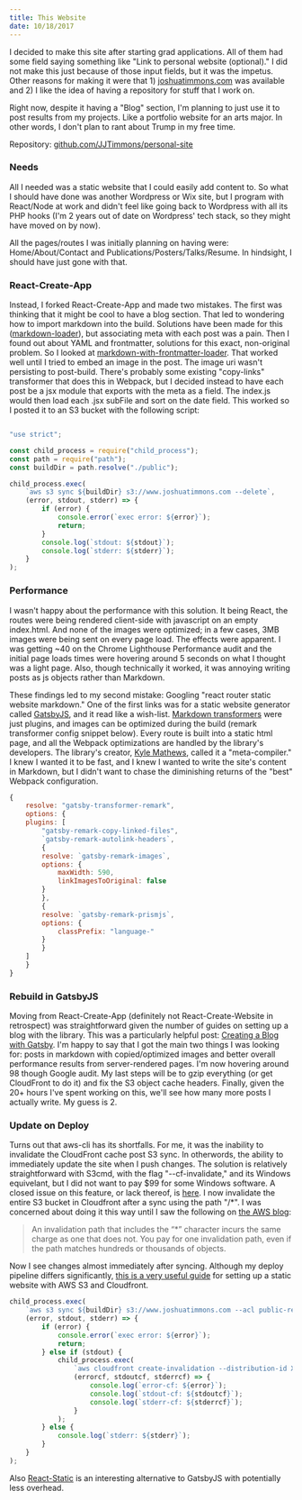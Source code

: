 ```yaml
---
title: This Website
date: 10/18/2017
---
```


I decided to make this site after starting grad applications. All of them had some field saying something like "Link to personal website (optional)." I did not make this just because of those input fields, but it was the impetus. Other reasons for making it were that 1) [joshuatimmons.com](https://www.joshuatimmons.com/) was available and 2) I like the idea of having a repository for stuff that I work on.

Right now, despite it having a "Blog" section, I'm planning to just use it to post results from my projects. Like a portfolio website for an arts major. In other words,  I don't plan to rant about Trump in my free time.

Repository: [github.com/JJTimmons/personal-site](https://github.com/JJTimmons/personal-site)

### Needs

All I needed was a static website that I could easily add content to. So what I should have done was another Wordpress or Wix site, but I program with React/Node at work and didn't feel like going back to Wordpress with all its PHP hooks (I'm 2 years out of date on Wordpress' tech stack, so they might have moved on by now).

All the pages/routes I was initially planning on having were: Home/About/Contact and Publications/Posters/Talks/Resume. In hindsight, I should have just gone with that.

### React-Create-App

Instead, I forked React-Create-App and made two mistakes. The first was thinking that it might be cool to have a blog section. That led to wondering how to import markdown into the build. Solutions have been made for this ([markdown-loader](https://www.npmjs.com/package/markdown-loader)), but associating meta with each post was a pain. Then I found out about YAML and frontmatter, solutions for this exact, non-original problem. So I looked at [markdown-with-frontmatter-loader](https://github.com/matthewwithanm/markdown-with-front-matter-loader). That worked well until I tried to embed an image in the post. The image uri wasn't persisting to post-build. There's probably some existing "copy-links" transformer that does this in Webpack, but I decided instead to have each post be a jsx module that exports with the meta as a field. The index.js would then load each .jsx subFile and sort on the date field. This worked so I posted it to an S3 bucket with the following script:

```javascript

"use strict";

const child_process = require("child_process");
const path = require("path");
const buildDir = path.resolve("./public");

child_process.exec(
	`aws s3 sync ${buildDir} s3://www.joshuatimmons.com --delete`,
	(error, stdout, stderr) => {
		if (error) {
			console.error(`exec error: ${error}`);
			return;
		}
		console.log(`stdout: ${stdout}`);
		console.log(`stderr: ${stderr}`);
	}
);
```

### Performance

I wasn't happy about the performance with this solution. It being React, the routes were being rendered client-side with javascript on an empty index.html. And none of the images were optimized; in a few cases, 3MB images were being sent on every page load. The effects were apparent. I was getting ~40 on the Chrome Lighthouse Performance audit and the initial page loads times were hovering around 5 seconds on what I thought was a light page. Also, though technically it worked, it was annoying writing posts as js objects rather than Markdown.

These findings led to my second mistake: Googling "react router static website markdown." One of the first links was for a static website generator called [GatsbyJS](https://www.gatsbyjs.org/), and it read like a wish-list. [Markdown transformers](https://www.npmjs.com/package/gatsby-transformer-remark) were just plugins, and images can be optimized during the build (remark transformer config snippet below). Every route is built into a static html page, and all the Webpack optimizations are handled by the library's developers. The library's creator, [Kyle Mathews](https://github.com/KyleAMathews), called it a "meta-compiler." I knew I wanted it to be fast, and I knew I wanted to write the site's content in Markdown, but I didn't want to chase the diminishing returns of the "best" Webpack configuration.

```javascript
{
	resolve: "gatsby-transformer-remark",
	options: {
	plugins: [
		"gatsby-remark-copy-linked-files",
		`gatsby-remark-autolink-headers`,
		{
		resolve: `gatsby-remark-images`,
		options: {
			maxWidth: 590,
			linkImagesToOriginal: false
		}
		},
		{
		resolve: `gatsby-remark-prismjs`,
		options: {
			classPrefix: "language-"
		}
		}
	]
	}
}
```

### Rebuild in GatsbyJS

Moving from React-Create-App (definitely not React-Create-Website in retrospect) was straightforward given the number of guides on setting up a blog with the library. This was a particularly helpful post: [Creating a Blog with Gatsby](https://www.gatsbyjs.org/blog/2017-07-19-creating-a-blog-with-gatsby/). I'm happy to say that I got the main two things I was looking for: posts in markdown with copied/optimized images and better overall performance results from server-rendered pages. I'm now hovering around 98 though Google audit. My last steps will be to gzip everything (or get CloudFront to do it) and fix the S3 object cache headers. Finally, given the 20+ hours I've spent working on this, we'll see how many more posts I actually write. My guess is 2.

### Update on Deploy

Turns out that aws-cli has its shortfalls. For me, it was the inability to invalidate the CloudFront cache post S3 sync. In otherwords, the ability to immediately update the site when I push changes. The solution is relatively straightforward with S3cmd, with the flag "--cf-invalidate," and its Windows equivelant, but I did not want to pay $99 for some Windows software. A closed issue on this feature, or lack thereof, is [here](https://github.com/aws/aws-cli/issues/920). I now invalidate the entire S3 bucket in Cloudfront after a sync using the path "/*". I was concerned about doing it this way until I saw the following on [the AWS blog](https://aws.amazon.com/blogs/aws/simplified-multiple-object-invalidation-for-amazon-cloudfront/):

>An invalidation path that includes the “*” character incurs the same charge as one that does not. You pay for one invalidation path, even if the path matches hundreds or thousands of objects.

Now I see changes almost immediately after syncing. Although my deploy pipeline differs significantly, [this is a very useful guide](https://stormpath.com/blog/ultimate-guide-deploying-static-site-aws) for setting up a static website with AWS S3 and Cloudfront.

```javascript
child_process.exec(
	`aws s3 sync ${buildDir} s3://www.joshuatimmons.com --acl public-read --sse --delete --cache-control max-age=604800,public`,
	(error, stdout, stderr) => {
		if (error) {
			console.error(`exec error: ${error}`);
			return;
		} else if (stdout) {
			child_process.exec(
				`aws cloudfront create-invalidation --distribution-id XXXXXXXXXXXXX --paths /*`,
				(errorcf, stdoutcf, stderrcf) => {
					console.log(`error-cf: ${error}`);
					console.log(`stdout-cf: ${stdoutcf}`);
					console.log(`stderr-cf: ${stderrcf}`);
				}
			);
		} else {
			console.log(`stderr: ${stderr}`);
		}
	}
);
```

Also [React-Static](https://github.com/nozzle/react-static) is an interesting alternative to GatsbyJS with potentially less overhead.
